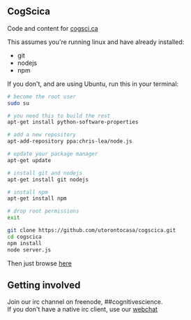 ## CogScica
  
Code and content for [cogsci.ca](http://cogsci.ca)  
  
This assumes you're running linux and have already installed:
* git
* nodejs
* npm

If you don't, and are using Ubuntu, run this in your terminal:

```bash
# become the root user
sudo su

# you need this to build the rest
apt-get install python-software-properties 

# add a new repository
apt-add-repository ppa:chris-lea/node.js

# update your package manager
apt-get update

# install git and nodejs
apt-get install git nodejs

# install npm
apt-get install npm

# drop root permissions
exit
```

  
```bash
git clone https://github.com/utorontocasa/cogscica.git
cd cogscica
npm install
node server.js
```

  
Then just browse <a href="http://localhost:8080">here</a>  
  

## Getting involved
  
Join our irc channel on freenode, ##cognitivescience.  
If you don't have a native irc client, use our [webchat](http://webchat.freenode.net/?channels=%23%23cognitivescience)  

